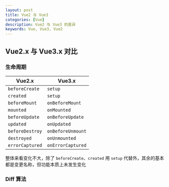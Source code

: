 ```yaml
---
layout: post
title: Vue2 与 Vue3
categories: [Vue]
description: Vue2 与 Vue3 的差异
keywords: Vue, Vue3, Vue2
---
```


## Vue2.x 与 Vue3.x 对比

### 生命周期

|     Vue2.x     |       Vue3.x     |
|----------------|------------------|
| `beforeCreate` | `setup`          |
| `created`      | `setup`          |
| `beforeMount`  | `onBeforeMount`  |
| `mounted`      | `onMounted`      |
| `beforeUpdate` | `onBeforeUpdate` |
| `updated`      | `onUpdated`      |
| `beforeDestroy`| `onBeforeUnmount`|
| `destroyed`    | `onUnmounted`    |
| `errorCaptured`| `onErrorCaptured`|


整体来看变化不大，除了 `beforeCreate`、`created` 用 `setup` 代替外，其余的基本都是变更名称，但功能本质上未发生变化

### Diff 算法

